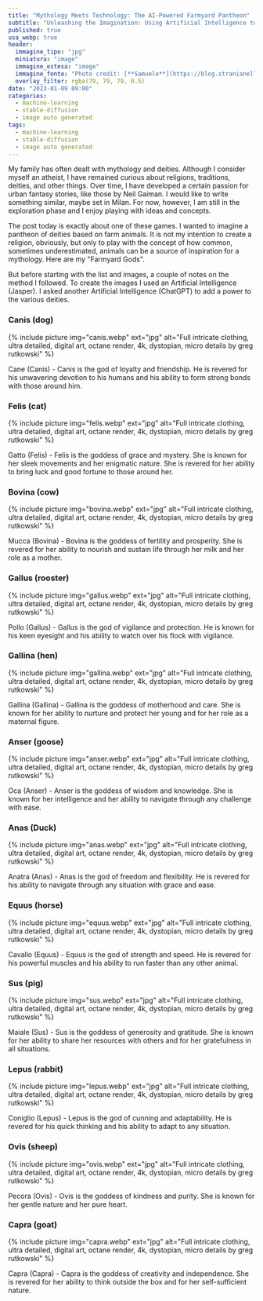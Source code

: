 ```yaml
---
title: "Mythology Meets Technology: The AI-Powered Farmyard Pantheon"
subtitle: "Unleashing the Imagination: Using Artificial Intelligence to Create Mythical Deities"
published: true
usa_webp: true
header:
  immagine_tipo: "jpg"
  miniatura: "image"
  immagine_estesa: "image"
  immagine_fonte: "Photo credit: [**Samuele**](https://blog.stranianelli.com/)"
  overlay_filter: rgba(79, 79, 79, 0.5)
date: "2023-01-09 09:00"
categories:
  - machine-learning
  - stable-diffusion
  - image auto generated
tags:
  - machine-learning
  - stable-diffusion
  - image auto generated
---
```


My family has often dealt with mythology and deities. Although I consider myself an atheist, I have remained curious about religions, traditions, deities, and other things. Over time, I have developed a certain passion for urban fantasy stories, like those by Neil Gaiman. I would like to write something similar, maybe set in Milan. For now, however, I am still in the exploration phase and I enjoy playing with ideas and concepts.

The post today is exactly about one of these games. I wanted to imagine a pantheon of deities based on farm animals. It is not my intention to create a religion, obviously, but only to play with the concept of how common, sometimes underestimated, animals can be a source of inspiration for a mythology. Here are my "Farmyard Gods".

But before starting with the list and images, a couple of notes on the method I followed. To create the images I used an Artificial Intelligence (Jasper). I asked another Artificial Intelligence (ChatGPT) to add a power to the various deities.

### Canis (dog)

{% include picture img="canis.webp" ext="jpg" alt="Full intricate clothing, ultra detailed, digital art, octane render, 4k, dystopian, micro details by greg rutkowski" %}

Cane (Canis) - Canis is the god of loyalty and friendship. He is revered for his unwavering devotion to his humans and his ability to form strong bonds with those around him.

### Felis (cat)

{% include picture img="felis.webp" ext="jpg" alt="Full intricate clothing, ultra detailed, digital art, octane render, 4k, dystopian, micro details by greg rutkowski" %}

Gatto (Felis) - Felis is the goddess of grace and mystery. She is known for her sleek movements and her enigmatic nature. She is revered for her ability to bring luck and good fortune to those around her.

### Bovina (cow)

{% include picture img="bovina.webp" ext="jpg" alt="Full intricate clothing, ultra detailed, digital art, octane render, 4k, dystopian, micro details by greg rutkowski" %}

Mucca (Bovina) - Bovina is the goddess of fertility and prosperity. She is revered for her ability to nourish and sustain life through her milk and her role as a mother.

### Gallus (rooster)

{% include picture img="gallus.webp" ext="jpg" alt="Full intricate clothing, ultra detailed, digital art, octane render, 4k, dystopian, micro details by greg rutkowski" %}

Pollo (Gallus) - Gallus is the god of vigilance and protection. He is known for his keen eyesight and his ability to watch over his flock with vigilance.

### Gallina (hen)

{% include picture img="gallina.webp" ext="jpg" alt="Full intricate clothing, ultra detailed, digital art, octane render, 4k, dystopian, micro details by greg rutkowski" %}

Gallina (Gallina) - Gallina is the goddess of motherhood and care. She is known for her ability to nurture and protect her young and for her role as a maternal figure.

### Anser (goose)

{% include picture img="anser.webp" ext="jpg" alt="Full intricate clothing, ultra detailed, digital art, octane render, 4k, dystopian, micro details by greg rutkowski" %}

Oca (Anser) - Anser is the goddess of wisdom and knowledge. She is known for her intelligence and her ability to navigate through any challenge with ease.

### Anas (Duck)

{% include picture img="anas.webp" ext="jpg" alt="Full intricate clothing, ultra detailed, digital art, octane render, 4k, dystopian, micro details by greg rutkowski" %}

Anatra (Anas) - Anas is the god of freedom and flexibility. He is revered for his ability to navigate through any situation with grace and ease.

### Equus (horse)

{% include picture img="equus.webp" ext="jpg" alt="Full intricate clothing, ultra detailed, digital art, octane render, 4k, dystopian, micro details by greg rutkowski" %}

Cavallo (Equus) - Equus is the god of strength and speed. He is revered for his powerful muscles and his ability to run faster than any other animal.

### Sus (pig)

{% include picture img="sus.webp" ext="jpg" alt="Full intricate clothing, ultra detailed, digital art, octane render, 4k, dystopian, micro details by greg rutkowski" %}

Maiale (Sus) - Sus is the goddess of generosity and gratitude. She is known for her ability to share her resources with others and for her gratefulness in all situations.

### Lepus (rabbit)

{% include picture img="lepus.webp" ext="jpg" alt="Full intricate clothing, ultra detailed, digital art, octane render, 4k, dystopian, micro details by greg rutkowski" %}

Coniglio (Lepus) - Lepus is the god of cunning and adaptability. He is revered for his quick thinking and his ability to adapt to any situation.

### Ovis (sheep)

{% include picture img="ovis.webp" ext="jpg" alt="Full intricate clothing, ultra detailed, digital art, octane render, 4k, dystopian, micro details by greg rutkowski" %}

Pecora (Ovis) - Ovis is the goddess of kindness and purity. She is known for her gentle nature and her pure heart.

### Capra (goat)

{% include picture img="capra.webp" ext="jpg" alt="Full intricate clothing, ultra detailed, digital art, octane render, 4k, dystopian, micro details by greg rutkowski" %}

Capra (Capra) - Capra is the goddess of creativity and independence. She is revered for her ability to think outside the box and for her self-sufficient nature.

